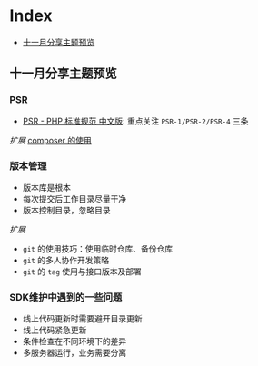 # Index
- [十一月分享主题预览](https://github.com/slpi1/public_doc/blob/master/share_note#十一月分享主题预览)

## 十一月分享主题预览
### PSR
- [PSR - PHP 标准规范 中文版](https://github.com/summerblue/psr.phphub.org/tree/master/psrs): 重点关注 `PSR-1/PSR-2/PSR-4` 三条

*扩展*
[composer 的使用](http://docs.phpcomposer.com/)

### 版本管理
- 版本库是根本
- 每次提交后工作目录尽量干净
- 版本控制目录，忽略目录

*扩展*
- `git` 的使用技巧：使用临时仓库、备份仓库
- `git` 的多人协作开发策略
- `git` 的 `tag` 使用与接口版本及部署

### SDK维护中遇到的一些问题
- 线上代码更新时需要避开目录更新
- 线上代码紧急更新
- 条件检查在不同环境下的差异
- 多服务器运行，业务需要分离